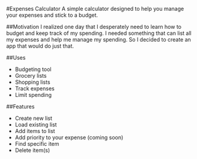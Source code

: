 #Expenses Calculator
A simple calculator designed to help you manage your expenses and stick to a budget.


##Motivation
I realized one day that I desperately need to learn how to budget and keep track of my spending. 
I needed something that can list all my expenses and help me manage my spending. 
So I decided to create an app that would do just that.


##Uses
* Budgeting tool
* Grocery lists
* Shopping lists
* Track expenses
* Limit spending

##Features
* Create new list
* Load existing list
* Add items to list
* Add priority to your expense (coming soon)
* Find specific item
* Delete item(s)
